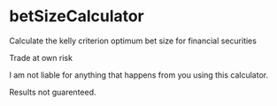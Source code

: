 # betSizeCalculator
Calculate the kelly criterion optimum bet size for financial securities

Trade at own risk

I am not liable for anything that happens from you using this calculator. 

Results not guarenteed. 
